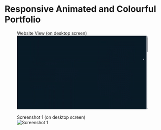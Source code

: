 # Responsive Animated and Colourful Portfolio
 
<figure>
  <figcaption>Website View (on desktop screen)</figcaption>
  <img src="images/website.gif" alt="Website View" width="700">
</figure>

<figure>
  <figcaption>Screenshot 1 (on desktop screen)</figcaption>
  <img src="alwan.jpeg" alt="Screenshot 1" width="700">
</figure>
